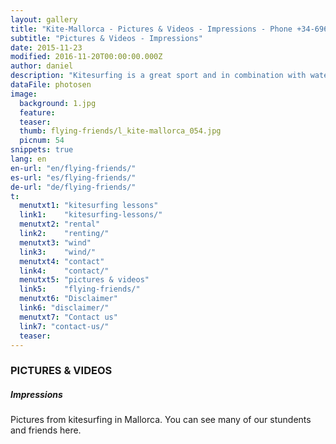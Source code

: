 ```yaml
---
layout: gallery
title: "Kite-Mallorca - Pictures & Videos - Impressions - Phone +34-696-264729"
subtitle: "Pictures & Videos - Impressions"
date: 2015-11-23
modified: 2016-11-20T00:00:00.000Z
author: daniel
description: "Kitesurfing is a great sport and in combination with water, waves and wind very well suited for brilliant photos. When do you make your pictureswith us?"
dataFile: photosen
image:
  background: 1.jpg
  feature:
  teaser:
  thumb: flying-friends/l_kite-mallorca_054.jpg
  picnum: 54
snippets: true
lang: en
en-url: "en/flying-friends/"
es-url: "es/flying-friends/"
de-url: "de/flying-friends/"
t:
  menutxt1: "kitesurfing lessons"
  link1:    "kitesurfing-lessons/"
  menutxt2: "rental"
  link2:    "renting/"
  menutxt3: "wind"
  link3:    "wind/"
  menutxt4: "contact"
  link4:    "contact/"
  menutxt5: "pictures & videos"
  link5:    "flying-friends/"
  menutxt6: "Disclaimer"
  link6: "disclaimer/"
  menutxt7: "Contact us"
  link7: "contact-us/"
  teaser:
---
```


### PICTURES & VIDEOS

##### Impressions

Pictures from kitesurfing in Mallorca. You can see many of our stundents and friends here.
